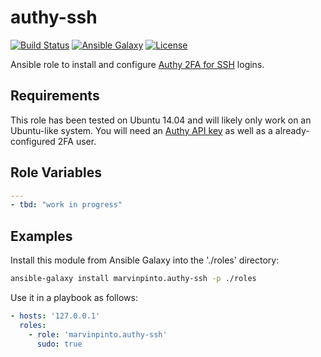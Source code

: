 authy-ssh
=========

[![Build Status](https://img.shields.io/travis/marvinpinto/ansible-role-authy-ssh/master.svg?style=flat-square)](https://travis-ci.org/marvinpinto/ansible-role-authy-ssh)
[![Ansible Galaxy](https://img.shields.io/badge/ansible--galaxy-authy--ssh-blue.svg?style=flat-square)](https://galaxy.ansible.com/marvinpinto/authy-ssh)
[![License](https://img.shields.io/badge/license-MIT-brightgreen.svg?style=flat-square)](LICENSE.txt)

Ansible role to install and configure [Authy 2FA for
SSH](https://github.com/authy/authy-ssh) logins.

Requirements
------------

This role has been tested on Ubuntu 14.04 and will likely only work on an
Ubuntu-like system. You will need an [Authy API
key](https://www.authy.com/signup) as well as a already-configured 2FA user.

Role Variables
--------------

```yaml
---
- tbd: "work in progress"
```

Examples
--------

Install this module from Ansible Galaxy into the './roles' directory:
```bash
ansible-galaxy install marvinpinto.authy-ssh -p ./roles
```

Use it in a playbook as follows:
```yaml
- hosts: '127.0.0.1'
  roles:
    - role: 'marvinpinto.authy-ssh'
      sudo: true
```
